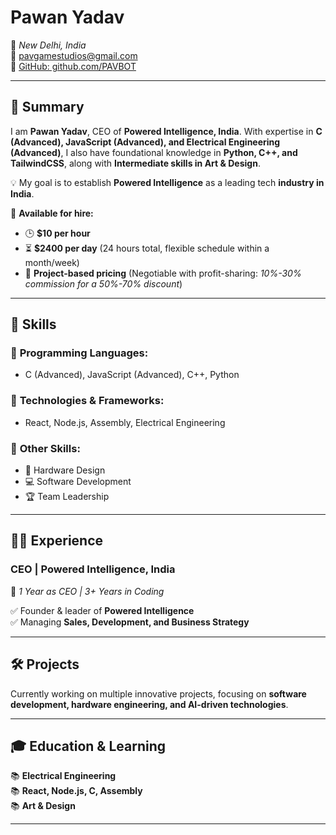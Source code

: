 # **Pawan Yadav**  
📍 *New Delhi, India*  
📧 [pavgamestudios@gmail.com](mailto:pavgamestudios@gmail.com)  
🔗 [GitHub: github.com/PAVBOT](https://github.com/PAVBOT)  

---

## 🎯 **Summary**  
I am **Pawan Yadav**, CEO of **Powered Intelligence, India**. With expertise in **C (Advanced), JavaScript (Advanced), and Electrical Engineering (Advanced)**, I also have foundational knowledge in **Python, C++, and TailwindCSS**, along with **Intermediate skills in Art & Design**.  

💡 My goal is to establish **Powered Intelligence** as a leading tech **industry in India**.  

💼 **Available for hire:**  
- 🕒 **$10 per hour**  
- ⏳ **$2400 per day** (24 hours total, flexible schedule within a month/week)  
- 📜 **Project-based pricing** (Negotiable with profit-sharing: *10%-30% commission for a 50%-70% discount*)  

---

## 🚀 **Skills**  
### 🔹 **Programming Languages:**  
- C (Advanced), JavaScript (Advanced), C++, Python  

### 🔹 **Technologies & Frameworks:**  
- React, Node.js, Assembly, Electrical Engineering  

### 🔹 **Other Skills:**  
- 💾 Hardware Design  
- 💻 Software Development  
- 🏆 Team Leadership  

---

## 👨‍💼 **Experience**  
### **CEO | Powered Intelligence, India**  
📅 *1 Year as CEO | 3+ Years in Coding*  

✅ Founder & leader of **Powered Intelligence**  
✅ Managing **Sales, Development, and Business Strategy**  

---

## 🛠️ **Projects**  
Currently working on multiple innovative projects, focusing on **software development, hardware engineering, and AI-driven technologies**.  

---

## 🎓 **Education & Learning**  
📚 **Electrical Engineering**  
📚 **React, Node.js, C, Assembly**  
📚 **Art & Design**  

---
